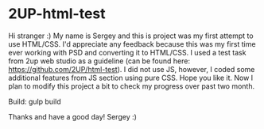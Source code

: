 # 2UP-html-test
Hi stranger :)
My name is Sergey and this is project was my first attempt to use HTML/CSS. 
I'd appreciate any feedback because this was my first time ever working with PSD and converting it to HTML/CSS.
I used a test task from 2up web studio as a guideline (can be found here: https://github.com/2UP/html-test). I did not use JS, however, I coded some additional features from JS section using pure CSS. Hope you like it.
Now I plan to modify this project a bit to check my progress over past two month. 

Build: gulp build

Thanks and have a good day!
Sergey :)
